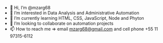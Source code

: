 - 👋 Hi, I’m @mzarg68
- 👀 I’m interested in Data Analysis and Administrative Automation
- 🌱 I’m currently learning HTML, CSS, JavaScript, Node and Phyton
- 💞️ I’m looking to collaborate on automation projects
- 📫 How to reach me => email mzarg68@gmail.com and cell phone +55 11 97315-6112

<!---
mzarg68/mzarg68 is a ✨ special ✨ repository because its `README.md` (this file) appears on your GitHub profile.
You can click the Preview link to take a look at your changes.
--->
